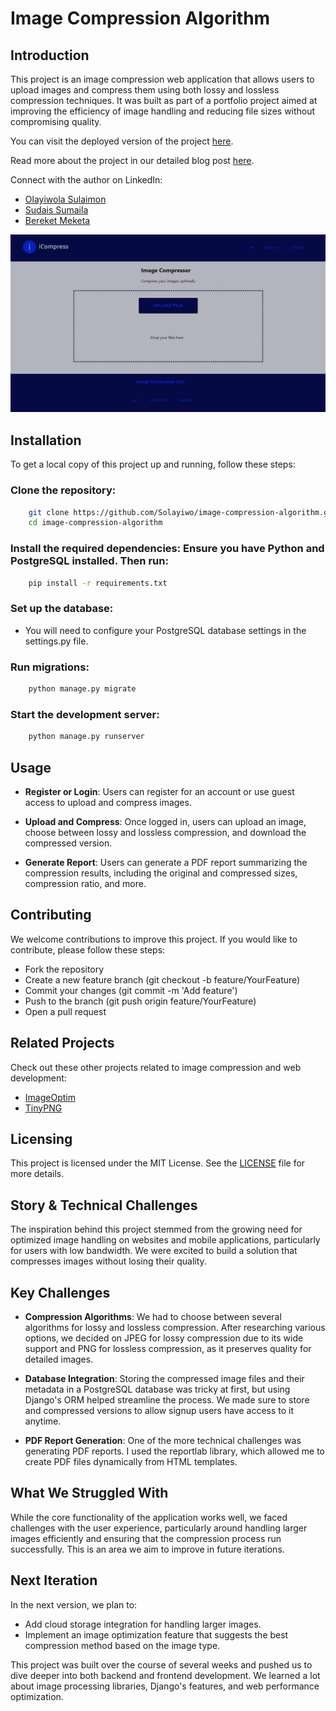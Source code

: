 # Image Compression Algorithm

## Introduction

This project is an image compression web application that allows users to upload images and compress them using both lossy and lossless compression techniques. It was built as part of a portfolio project aimed at improving the efficiency of image handling and reducing file sizes without compromising quality.

You can visit the deployed version of the project [here](https://your-deployed-site-link.com).


Read more about the project in our detailed blog post [here](https://your-blog-post-link.com).

Connect with the author on LinkedIn:

- [Olayiwola Sulaimon](https://www.linkedin.com/in/olayiwola-sulaimon/)
- [Sudais Sumaila](https://www.linkedin.com/in/sumaila-sudais-ballah-38795b235/)
- [Bereket Meketa](https://www.linkedin.com/in/your-profile-link/)

<!-- Replace with a link to an actual screenshot of your app -->
![App Screenshot](./app.jpeg)

## Installation

To get a local copy of this project up and running, follow these steps:

### Clone the repository:
```bash
    git clone https://github.com/Solayiwo/image-compression-algorithm.git
    cd image-compression-algorithm
```

### Install the required dependencies: Ensure you have Python and PostgreSQL installed. Then run:
```bash
    pip install -r requirements.txt
```

### Set up the database: 
- You will need to configure your PostgreSQL database settings in the settings.py file.

### Run migrations:
```bash
    python manage.py migrate
```
### Start the development server:
```bash
    python manage.py runserver
```

## Usage

- **Register or Login**: Users can register for an account or use guest access to upload and compress images.

- **Upload and Compress**: Once logged in, users can upload an image, choose between lossy and lossless compression, and download the compressed version.

- **Generate Report**: Users can generate a PDF report summarizing the compression results, including the original and compressed sizes, compression ratio, and more.

## Contributing

We welcome contributions to improve this project. If you would like to contribute, please follow these steps:

- Fork the repository
- Create a new feature branch (git checkout -b feature/YourFeature)
- Commit your changes (git commit -m 'Add feature')
- Push to the branch (git push origin feature/YourFeature)
- Open a pull request

## Related Projects

Check out these other projects related to image compression and web development:

- [ImageOptim](https://imageoptim.com/)
- [TinyPNG](https://tinypng.com/)

## Licensing

This project is licensed under the MIT License. See the [LICENSE](LICENSE) file for more details.


## Story & Technical Challenges

The inspiration behind this project stemmed from the growing need for optimized image handling on websites and mobile applications, particularly for users with low bandwidth. We were excited to build a solution that compresses images without losing their quality.

## Key Challenges

- **Compression Algorithms**: We had to choose between several algorithms for lossy and lossless compression. After researching various options, we decided on JPEG for lossy compression due to its wide support and PNG for lossless compression, as it preserves quality for detailed images.

- **Database Integration**: Storing the compressed image files and their metadata in a PostgreSQL database was tricky at first, but using Django's ORM helped streamline the process. We made sure to store and compressed versions to allow signup users have access to it anytime.

- **PDF Report Generation**: One of the more technical challenges was generating PDF reports. I used the reportlab library, which allowed me to create PDF files dynamically from HTML templates.

## What We Struggled With

While the core functionality of the application works well, we faced challenges with the user experience, particularly around handling larger images efficiently and ensuring that the compression process run successfully. This is an area we aim to improve in future iterations.

## Next Iteration

In the next version, we plan to:

- Add cloud storage integration for handling larger images.
- Implement an image optimization feature that suggests the best compression method based on the image type.

This project was built over the course of several weeks and pushed us to dive deeper into both backend and frontend development. We learned a lot about image processing libraries, Django's features, and web performance optimization.
